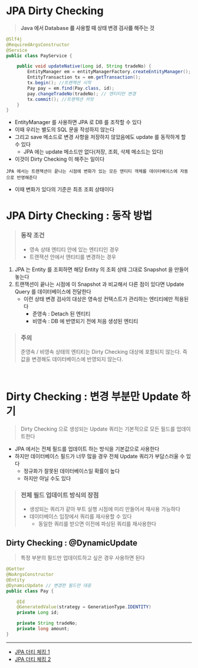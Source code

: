 # JPA Dirty Checking
> **Java 에서 Database 를 사용할 때 상태 변경 검사를 해주는 것**

```java
@Slf4j
@RequiredArgsConstructor
@Service
public class PayService {

    public void updateNative(Long id, String tradeNo) {
        EntityManager em = entityManagerFactory.createEntityManager();
        EntityTransaction tx = em.getTransaction();
        tx.begin(); //트랜잭션 시작
        Pay pay = em.find(Pay.class, id);
        pay.changeTradeNo(tradeNo); // 엔티티만 변경
        tx.commit(); //트랜잭션 커밋
    }
}
```

* EntityManager 를 사용하면 JPA 로 DB 를 조작할 수 있다
* 이때 우리는 별도의 SQL 문을 작성하지 않는다
* 그리고 save 메소드로 변경 사항을 저장하지 않았음에도 update 를 동작하게 할 수 있다
  * JPA 에는 update 메소드만 없다(저장, 조회, 삭제 메소드는 있다)
* 이것이 Dirty Checking 이 해주는 일이다

```
JPA 에서는 트랜잭션이 끝나는 시점에 변화가 있는 모든 앤티티 객체를 데이터베이스에 자동으로 반영해준다
```
* 이때 변화가 있다의 기준은 최초 조회 상태이다

# JPA Dirty Checking : 동작 방법
> ### 동작 조건
> * 영속 상태 엔티티 안에 있는 엔티티인 경우
> * 트랜잭션 안에서 엔티티를 변경하는 경우


1. JPA 는 Entity 를 조회하면 해당 Entity 의 조회 상태 그대로 Snapshot 을 만들어 놓는다
2. 트랜잭션이 끝나는 시점에 이 Snapshot 과 비교해서 다른 점이 있다면 Update Query 를 데이터베이스에 전달한다
    - 이런 상태 변경 검사의 대상은 영속성 컨텍스트가 관리하는 엔티티에만 적용된다
      - 준영속 : Detach 된 엔티티
      - 비영속 : DB 에 반영되기 전에 처음 생성된 엔티티

> ### 주의
> 준영속 / 비영속 상태의 엔티티는 Dirty Checking 대상에 포함되지 않는다. 즉 값을 변경해도 데이터베이스에 반영되지 않는다.

<br>

# Dirty Checking : 변경 부분만 Update 하기
> Dirty Checking 으로 생성되는 Update 쿼리는 기본적으로 모든 필드를 업데이트한다

* JPA 에서는 전체 필드를 업데이트 하는 방식을 기본값으로 사용한다
* 하지만 데이터베이스 필드가 너무 많을 경우 전체 Update 쿼리가 부담스러울 수 있다
  * 정규화가 잘못된 데이터베이스일 확률이 높다
  * 하지만 아닐 수도 있다

> ### 전체 필드 업데이트 방식의 장점
> * 생성되는 쿼리가 같아 부트 실행 시점에 미리 만들어서 재사용 가능하다
> * 데이터베이스 입장에서 쿼리를 재사용할 수 있다
>   * 동일한 쿼리를 받으면 이전에 파싱된 쿼리를 재사용한다

## Dirty Checking : @DynamicUpdate
> 특정 부분의 필드만 업데이트하고 싶은 경우 사용하면 된다

```java
@Getter
@NoArgsConstructor
@Entity
@DynamicUpdate // 변경한 필드만 대응
public class Pay {

    @Id
    @GeneratedValue(strategy = GenerationType.IDENTITY)
    private Long id;

    private String tradeNo;
    private long amount;
}
```

- - -
* [JPA 더티 체킹 1](https://interconnection.tistory.com/121)
* [JPA 더티 체킹 2](https://jojoldu.tistory.com/415)